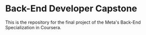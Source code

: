 # Back-End Developer Capstone
This is the repository for the final project of the Meta's Back-End Specialization in Coursera.